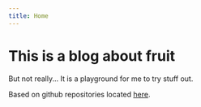 ```yaml
---
title: Home
---
```


<h1>This is a blog about fruit</h1>

But not really... It is a playground for me to try stuff out.

Based on github repositories located [here](https://github.com/atomas18/).